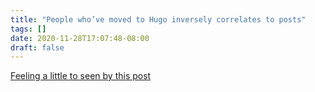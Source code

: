 ```yaml
---
title: "People who’ve moved to Hugo inversely correlates to posts"
tags: []
date: 2020-11-28T17:07:48-08:00
draft: false
---
```


[Feeling a little to seen by this post](https://rakhim.org/honestly-undefined/19/)